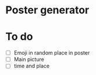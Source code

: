 # Poster generator

# To do

- [ ] Emoji in random place in poster
- [ ] Main picture
- [ ] time and place
